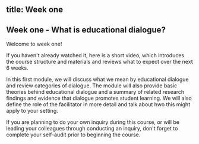 title: Week one
---

## Week one - What is educational dialogue?

Welcome to week one!

If you haven't already watched it, here is a short video, which introduces the course structure and materials and reviews what to expect over the next 6 weeks.

In this first module, we will discuss what we mean by educational dialogue and review categories of dialogue. The module will also provide basic theories behind educational dialogue and a summary of related research findings and evidence that dialogue promotes student learning. We will also define the role of the facilitator in more detail and talk about hwo this might apply to your setting.

If you are planning to do your own inquiry during this course, or will be leading your colleagues through conducting an inquiry, don't forget to complete your self-audit prior to beginning the course.
